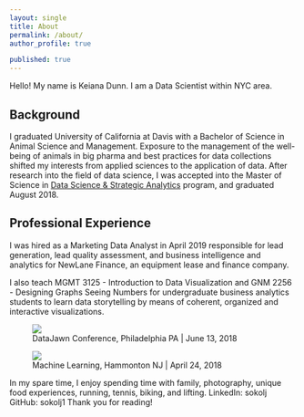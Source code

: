 ```yaml
---
layout: single
title: About
permalink: /about/
author_profile: true

published: true
---
```


Hello! My name is Keiana Dunn. I am a Data Scientist within NYC area.

## Background
I graduated University of California at Davis with a Bachelor of Science in Animal Science and Management. Exposure to the management of the well-being of animals in big pharma and best practices for data collections shifted my interests from applied sciences to the application of data. After research into the field of data science, I was accepted into the Master of Science in [Data Science & Strategic Analytics](http://stockton.edu/datascience) program, and graduated August 2018.

## Professional Experience
I was hired as a Marketing Data Analyst in April 2019 responsible for lead generation, lead quality assessment, and business intelligence and analytics for NewLane Finance, an equipment lease and finance company.

I also teach MGMT 3125 - Introduction to Data Visualization and GNM 2256 - Designing Graphs Seeing Numbers for undergraduate business analytics students to learn data storytelling by means of coherent, organized and interactive visualizations.

<figure>
  <img src="/assets/about/data_jawn.jpg" caption = "DataJawn, Philadelphia | June 13, 2018" class = "center">
  <figcaption> DataJawn Conference, Philadelphia PA | June 13, 2018
  </figcaption>
</figure>

<figure>
  <img src="/assets/about/sokol_baldwin_4_24_18.jpg" caption = "Machine Learning | April 24, 2018" class = "center">
  <figcaption> Machine Learning, Hammonton NJ | April 24, 2018
  </figcaption>
</figure>

In my spare time, I enjoy spending time with family, photography, unique food experiences, running, tennis, biking, and lifting. 
LinkedIn: sokolj
GitHub: sokolj1
Thank you for reading!
